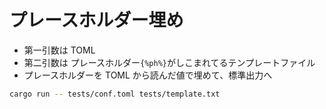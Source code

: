 # プレースホルダー埋め

- 第一引数は TOML
- 第二引数は プレースホルダー`{%ph%}`がしこまれてるテンプレートファイル
- プレースホルダーを TOML から読んだ値で埋めて、標準出力へ

```sh
cargo run -- tests/conf.toml tests/template.txt
```

